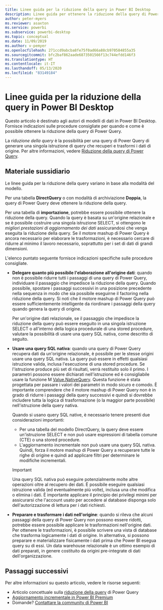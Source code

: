 ```yaml
---
title: Linee guida per la riduzione della query in Power BI Desktop
description: Linee guida per ottenere la riduzione della query di Power Query in Power BI Desktop.
author: peter-myers
ms.reviewer: asaxton
ms.service: powerbi
ms.subservice: powerbi-desktop
ms.topic: conceptual
ms.date: 11/09/2019
ms.author: v-pemyer
ms.openlocfilehash: 271ccd9abcba8fe75f0ad66a88cb970584855a35
ms.sourcegitcommit: bfc2baf862aade6873501566f13c744efdd146f3
ms.translationtype: HT
ms.contentlocale: it-IT
ms.lasthandoff: 05/13/2020
ms.locfileid: "83149184"
---
```

# <a name="query-folding-guidance-in-power-bi-desktop"></a>Linee guida per la riduzione della query in Power BI Desktop

Questo articolo è destinato agli autori di modelli di dati in Power BI Desktop. Fornisce indicazioni sulle procedure consigliate per quando e come è possibile ottenere la riduzione della query di Power Query.

La _riduzione della query_ è la possibilità per una query di Power Query di generare una singola istruzione di query che recuperi e trasformi i dati di origine. Per altre informazioni, vedere [Riduzione della query di Power Query](/power-query/power-query-folding).

## <a name="guidance"></a>Materiale sussidiario

Le linee guida per la riduzione della query variano in base alla modalità del modello.

Per una tabella **DirectQuery** o con modalità di archiviazione **Doppia**, la query di Power Query deve ottenere la riduzione della query.

Per una tabella di **importazione**, potrebbe essere possibile ottenere la riduzione della query. Quando la query è basata su un'origine relazionale e se è possibile costruire una singola istruzione SELECT, si ottengono le _migliori prestazioni di aggiornamento dei dati_ assicurandosi che venga eseguita la riduzione della query. Se il motore mashup di Power Query è ancora necessario per elaborare le trasformazioni, è necessario cercare di ridurre al minimo il lavoro necessario, soprattutto per i set di dati di grandi dimensioni.

L'elenco puntato seguente fornisce indicazioni specifiche sulle procedure consigliate.

- **Delegare quanto più possibile l'elaborazione all'origine dati**: quando non è possibile ridurre tutti i passaggi di una query di Power Query, individuare il passaggio che impedisce la riduzione della query. Quando possibile, spostare i passaggi successivi in una posizione precedente nella sequenza in modo che sia possibile eseguirne il factoring nella riduzione della query. Si noti che il motore mashup di Power Query può essere sufficientemente intelligente da riordinare i passaggi della query quando genera la query di origine.

    Per un'origine dati relazionale, se il passaggio che impedisce la riduzione della query può essere eseguito in una singola istruzione SELECT o all'interno della logica procedurale di una stored procedure, valutare la possibilità di usare una query SQL nativa, come descritto di seguito.

- **Usare una query SQL nativa**: quando una query di Power Query recupera dati da un'origine relazionale, è possibile per le stesse origini usare una query SQL nativa. La query può essere in effetti qualsiasi istruzione valida, inclusa l'esecuzione di una stored procedure. Se l'istruzione produce più set di risultati, verrà restituito solo il primo. I parametri possono essere dichiarati nell'istruzione ed è consigliabile usare la funzione M [Value.NativeQuery](/powerquery-m/value-nativequery). Questa funzione è stata progettata per passare i valori dei parametri in modo sicuro e comodo. È importante comprendere che il motore mashup di Power Query non è in grado di ridurre i passaggi della query successivi e quindi si dovrebbe includere tutta la logica di trasformazione (o la maggior parte possibile) nell'istruzione della query nativa.

    Quando si usano query SQL native, è necessario tenere presenti due considerazioni importanti:

    - Per una tabella del modello DirectQuery, la query deve essere un'istruzione SELECT e non può usare espressioni di tabella comune (CTE) o una stored procedure.
    - L'aggiornamento incrementale non può usare una query SQL nativa. Quindi, forza il motore mashup di Power Query a recuperare tutte le righe di origine e quindi ad applicare filtri per determinare le modifiche incrementali.

    > [!IMPORTANT]
    > Una query SQL nativa può eseguire potenzialmente molte altre operazioni oltre al recupero dei dati. È possibile eseguire qualsiasi istruzione valida (ed eventualmente più volte), inclusa una che modifica o elimina i dati. È importante applicare il principio dei privilegi minimi per assicurarsi che l'account usato per accedere al database disponga solo dell'autorizzazione di lettura per i dati richiesti.

- **Preparare e trasformare i dati nell'origine**: quando si rileva che alcuni passaggi della query di Power Query non possono essere ridotti, potrebbe essere possibile applicare le trasformazioni nell'origine dati. Per ottenere le trasformazioni, è possibile scrivere una vista di database che trasforma logicamente i dati di origine. In alternativa, si possono preparare e materializzare fisicamente i dati prima che Power BI esegua query su di essi. Un data warehouse relazionale è un ottimo esempio di dati preparati, in genere costituito da origini pre-integrate di dati dell'organizzazione.

## <a name="next-steps"></a>Passaggi successivi

Per altre informazioni su questo articolo, vedere le risorse seguenti:

- Articolo concettuale sulla [riduzione della query](/power-query/power-query-folding) di Power Query
- [Aggiornamento incrementale in Power BI Premium](../admin/service-premium-incremental-refresh.md)
- Domande? [Contattare la community di Power BI](https://community.powerbi.com/)
